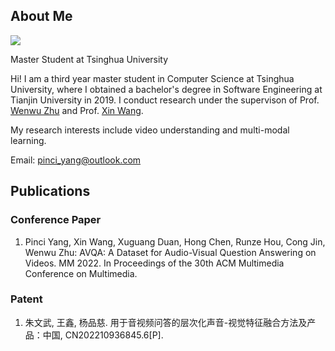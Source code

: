 ## About Me

<img class="profile-picture" src="sherlock.jpg">

Master Student at Tsinghua University

Hi! I am a third year master student in Computer Science at Tsinghua University, where I obtained a bachelor's degree in Software Engineering at Tianjin University in 2019. I conduct research under the supervison of Prof. [Wenwu Zhu](https://scholar.google.com/citations?user=7t2jzpgAAAAJ&hl=en) and Prof. [Xin Wang](http://mn.cs.tsinghua.edu.cn/xinwang/).

My research interests include video understanding and multi-modal learning.

Email: pinci_yang@outlook.com


## Publications
### Conference Paper
1. Pinci Yang, Xin Wang, Xuguang Duan, Hong Chen, Runze Hou, Cong Jin, Wenwu Zhu: AVQA: A Dataset for Audio-Visual Question Answering on Videos. MM 2022. In Proceedings of the 30th ACM Multimedia Conference on Multimedia.

### Patent
1. 朱文武, 王鑫, 杨品慈. 用于音视频问答的层次化声音-视觉特征融合方法及产品：中国, CN202210936845.6\[P\].
